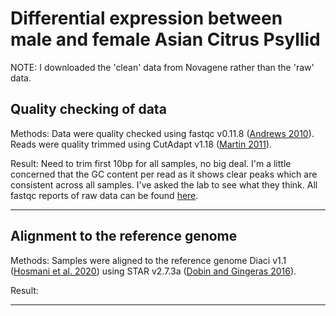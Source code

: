 # Differential expression between male and female Asian Citrus Psyllid

NOTE: I downloaded the 'clean' data from Novagene rather than the 'raw' data.

## Quality checking of data
Methods: Data were quality checked using fastqc v0.11.8 ([Andrews 2010](https://www.bioinformatics.babraham.ac.uk/projects/fastqc/)). Reads were quality trimmed using CutAdapt v1.18 ([Martin 2011](10.14806/ej.17.1.200)).

Result: Need to trim first 10bp for all samples, no big deal. I'm a little concerned that the GC content per read as it shows clear peaks which are consistent across all samples. I've asked the lab to see what they think. All fastqc reports of raw data can be found [here](https://www.dropbox.com/sh/ugiz2ipnwt3cm3z/AAB10t28_lZmHDsPYLRDkj-Da?dl=0).



---

## Alignment to the reference genome
Methods: Samples were aligned to the reference genome Diaci v1.1 ([Hosmani et al. 2020](https://www.biorxiv.org/content/10.1101/869685v1)) using STAR v2.7.3a ([Dobin and Gingeras 2016](10.1002/0471250953.bi1114s51.Mapping)).

Result:

---